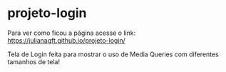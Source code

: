 # projeto-login

Para ver como ficou a página acesse o link: https://julianagft.github.io/projeto-login/

Tela de Login feita para mostrar o uso de Media Queries com diferentes tamanhos de tela!
